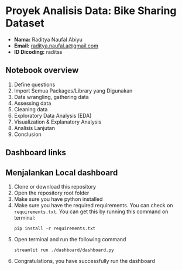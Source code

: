 # Proyek Analisis Data: Bike Sharing Dataset
- **Nama:** Raditya Naufal Abiyu
- **Email:** raditya.naufal.a@gmail.com
- **ID Dicoding:** raditss

## Notebook overview
1. Define questions
2. Import Semua Packages/Library yang Digunakan
3. Data wrangling, gathering data
4. Assessing data
5. Cleaning data
6. Exploratory Data Analysis (EDA)
7. Visualization & Explanatory Analysis 
8. Analisis Lanjutan
9. Conclusion

## Dashboard links


## Menjalankan Local dashboard
1. Clone or download this repository
2. Open the repository root folder
3. Make sure you have python installed
4. Make sure you have the required requirements. You can check on `requirements.txt`. You can get this by running this command on terminal:
    ```
    pip install -r requirements.txt
    ```
5. Open terminal and run the following command 
    ```
    streamlit run ./dashboard/dashboard.py
    ```
6. Congratulations, you have successfully run the dashboard